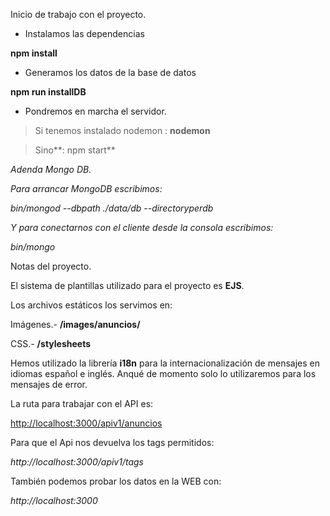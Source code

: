 Inicio de trabajo con el proyecto.

-   Instalamos las dependencias

**npm install**

-   Generamos los datos de la base de datos

**npm run installDB**

-   Pondremos en marcha el servidor.

>   Si tenemos instalado nodemon : **nodemon**

>   Sino**: npm start**

*Adenda Mongo DB.*

*Para arrancar MongoDB escribimos:*

*bin/mongod --dbpath ./data/db --directoryperdb*

*Y para conectarnos con el cliente desde la consola escribimos:*

*bin/mongo*

Notas del proyecto.

El sistema de plantillas utilizado para el proyecto es **EJS**.

Los archivos estáticos los servimos en:

Imágenes.- **/images/anuncios/**

CSS.- **/stylesheets**

Hemos utilizado la librería **i18n** para la internacionalización de mensajes en
idiomas español e inglés. Anqué de momento solo lo utilizaremos para los
mensajes de error.

La ruta para trabajar con el API es:

<http://localhost:3000/apiv1/anuncios>

Para que el Api nos devuelva los tags permitidos:

*http://localhost:3000/apiv1/tags*

También podemos probar los datos en la WEB con:

*http://localhost:3000*
